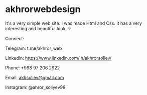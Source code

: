 # akhrorwebdesign
It's a very simple web site. I was made Html and Css. It has a very interesting and beautiful look. ✨

Connect:

Telegram: t.me/akhror_web

Linkedin: https://www.linkedin.com/in/akhrorsoliev/

Phone: +998 97 206 2922

Email: akhsoliev@gmail.com

Instagram: @ahror_soliyev98
